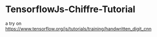 # TensorflowJs-Chiffre-Tutorial
a try on https://www.tensorflow.org/js/tutorials/training/handwritten_digit_cnn
